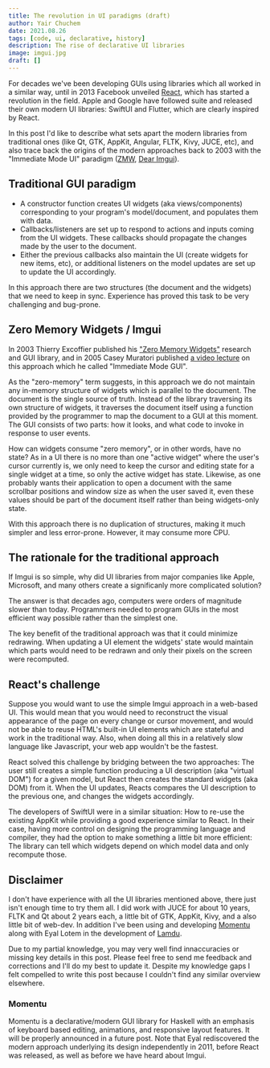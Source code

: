 ```yaml
---
title: The revolution in UI paradigms (draft)
author: Yair Chuchem
date: 2021.08.26
tags: [code, ui, declarative, history]
description: The rise of declarative UI libraries
image: imgui.jpg
draft: []
---
```


For decades we've been developing GUIs using libraries which all worked in a similar way, until in 2013 Facebook unveiled [React](https://reactjs.org), which has started a revolution in the field. Apple and Google have followed suite and released their own modern UI libraries: SwiftUI and Flutter, which are clearly inspired by React.

In this post I'd like to describe what sets apart the modern libraries from traditional ones (like Qt, GTK, AppKit, Angular, FLTK, Kivy, JUCE, etc), and also trace back the origins of the modern approaches back to 2003 with the "Immediate Mode UI" paradigm ([ZMW](http://perso.univ-lyon1.fr/thierry.excoffier/ZMW/), [Dear Imgui](https://github.com/ocornut/imgui)).

## Traditional GUI paradigm

* A constructor function creates UI widgets (aka views/components) corresponding to your program's model/document, and populates them with data.
* Callbacks/listeners are set up to respond to actions and inputs coming from the UI widgets. These callbacks should propagate the changes made by the user to the document.
* Either the previous callbacks also maintain the UI (create widgets for new items, etc), or additional listeners on the model updates are set up to update the UI accordingly.

In this approach there are two structures (the document and the widgets) that we need to keep in sync. Experience has proved this task to be very challenging and bug-prone.

## Zero Memory Widgets / Imgui

In 2003 Thierry Excoffier published his ["Zero Memory Widgets"](http://perso.univ-lyon1.fr/thierry.excoffier/ZMW/) research and GUI library, and in 2005 Casey Muratori published [a video lecture](https://caseymuratori.com/blog_0001) on this approach which he called "Immediate Mode GUI".

As the "zero-memory" term suggests, in this approach we do not maintain any in-memory structure of widgets which is parallel to the document. The document is the single source of truth. Instead of the library traversing its own structure of widgets, it traverses the document itself using a function provided by the programmer to map the document to a GUI at this moment. The GUI consists of two parts: how it looks, and what code to invoke in response to user events.

How can widgets consume "zero memory", or in other words, have no state? As in a UI there is no more than one "active widget" where the user's cursor currently is, we only need to keep the cursor and editing state for a single widget at a time, so only the active widget has state. Likewise, as one probably wants their application to open a document with the same scrollbar positions and window size as when the user saved it, even these values should be part of the document itself rather than being widgets-only state.

With this approach there is no duplication of structures, making it much simpler and less error-prone. However, it may consume more CPU.

## The rationale for the traditional approach

If Imgui is so simple, why did UI libraries from major companies like Apple, Microsoft, and many others create a significanly more complicated solution?

The answer is that decades ago, computers were orders of magnitude slower than today. Programmers needed to program GUIs in the most efficient way possible rather than the simplest one.

The key benefit of the traditional approach was that it could minimize redrawing. When updating a UI element the widgets' state would maintain which parts would need to be redrawn and only their pixels on the screen were recomputed.

## React's challenge

Suppose you would want to use the simple Imgui approach in a web-based UI. This would mean that you would need to reconstruct the visual appearance of the page on every change or cursor movement, and would not be able to reuse HTML's built-in UI elements which are stateful and work in the traditional way. Also, when doing all this in a relatively slow language like Javascript, your web app wouldn't be the fastest.

React solved this challenge by bridging between the two approaches: The user still creates a simple function producing a UI description (aka "virtual DOM") for a given model, but React then creates the standard widgets (aka DOM) from it. When the UI updates, Reacts compares the UI description to the previous one, and changes the widgets accordingly.

The developers of SwiftUI were in a similar situation: How to re-use the existing AppKit while providing a good experience similar to React. In their case, having more control on designing the programming language and compiler, they had the option to make something a little bit more efficient: The library can tell which widgets depend on which model data and only recompute those.

## Disclaimer

I don't have experience with all the UI libraries mentioned above, there just isn't enough time to try them all. I did work with JUCE for about 10 years, FLTK and Qt about 2 years each, a little bit of GTK, AppKit, Kivy, and a also little bit of web-dev. In addition I've been using and developing [Momentu](https://github.com/lamdu/momentu) along with Eyal Lotem in the development of [Lamdu](http://www.lamdu.org).

Due to my partial knowledge, you may very well find innaccuracies or missing key details in this post. Please feel free to send me feedback and corrections and I'll do my best to update it. Despite my knowledge gaps I felt compelled to write this post because I couldn't find any similar overview elsewhere.

### Momentu

Momentu is a declarative/modern GUI library for Haskell with an emphasis of keyboard based editing, animations, and responsive layout features. It will be properly announced in a future post. Note that Eyal rediscovered the modern approach underlying its design independently in 2011, before React was released, as well as before we have heard about Imgui.
